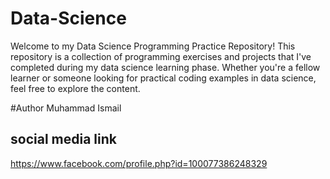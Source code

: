 # Data-Science
Welcome to my Data Science Programming Practice Repository! This repository is a collection of programming exercises and projects that I've completed during my data science learning phase. Whether you're a fellow learner or someone looking for practical coding examples in data science, feel free to explore the content.

#Author
Muhammad Ismail
## social media link
https://www.facebook.com/profile.php?id=100077386248329
